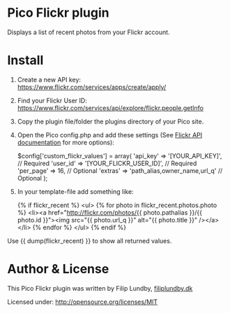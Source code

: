# Pico Flickr plugin

Displays a list of recent photos from your Flickr account.


# Install

1. Create a new API key: https://www.flickr.com/services/apps/create/apply/
2. Find your Flickr User ID: https://www.flickr.com/services/api/explore/flickr.people.getInfo
3. Copy the plugin file/folder the plugins directory of your Pico site.
4. Open the Pico config.php and add these settings (See [Flickr API documentation](https://www.flickr.com/services/api/flickr.photos.search.html) for more options):

    $config['custom_flickr_values'] = array(
        'api_key'	=> '[YOUR_API_KEY]',               // Required
	    'user_id'   => '[YOUR_FLICKR_USER_ID]',        // Required
	    'per_page'  => 16,                             // Optional
        'extras'    => 'path_alias,owner_name,url_q'   // Optional
    );
    


5. In your template-file add something like:

    {% if flickr_recent %}
    &lt;ul&gt;
    {% for photo in flickr_recent.photos.photo %}
        &lt;li&gt;&lt;a href="http://flickr.com/photos/{{ photo.pathalias }}/{{ photo.id }}"&gt;&lt;img src="{{ photo.url_q }}" alt="{{ photo.title }}" /&gt;&lt;/a&gt;&lt;/li&gt;
    {% endfor %}
    &lt;/ul&gt;
    {% endif %}

Use {{ dump(flickr_recent) }} to show all returned values.

    
# Author & License

This Pico Flickr plugin was written by Filip Lundby, [filiplundby.dk](http://filiplundby.dk)

Licensed under: http://opensource.org/licenses/MIT